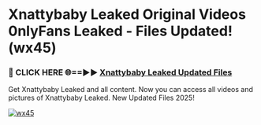 # Xnattybaby Leaked Original Videos 0nlyFans Leaked - Files Updated! (wx45)

<h3>🔴 CLICK HERE 🌐==►► <a href="https://tinyurl.com/ehrbuxhb" rel="nofollow">Xnattybaby Leaked Updated Files</a></h3>

Get Xnattybaby Leaked and all content. Now you can access all videos and pictures of Xnattybaby Leaked. New Updated Files 2025!

[![wx45](https://i.imgur.com/lVYEuWS.gif)](https://tinyurl.com/ehrbuxhb)
